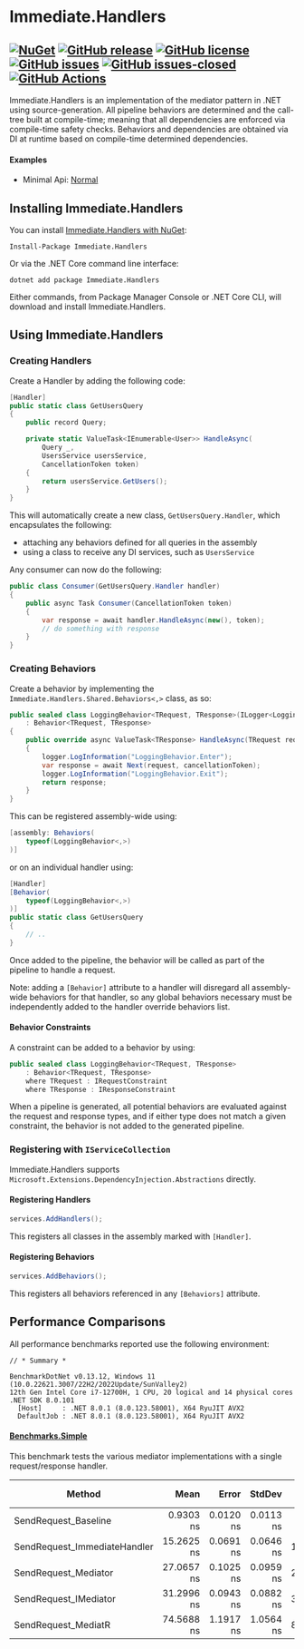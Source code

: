 # Immediate.Handlers

[![NuGet](https://img.shields.io/nuget/v/Immediate.Handlers.svg?style=plastic)](https://www.nuget.org/packages/Immediate.Handlers/)
[![GitHub release](https://img.shields.io/github/release/viceroypenguin/Immediate.Handlers.svg)](https://GitHub.com/viceroypenguin/Immediate.Handlers/releases/)
[![GitHub license](https://img.shields.io/github/license/viceroypenguin/Immediate.Handlers.svg)](https://github.com/viceroypenguin/Immediate.Handlers/blob/master/license.txt) 
[![GitHub issues](https://img.shields.io/github/issues/viceroypenguin/Immediate.Handlers.svg)](https://GitHub.com/viceroypenguin/Immediate.Handlers/issues/) 
[![GitHub issues-closed](https://img.shields.io/github/issues-closed/viceroypenguin/Immediate.Handlers.svg)](https://GitHub.com/viceroypenguin/Immediate.Handlers/issues?q=is%3Aissue+is%3Aclosed) 
[![GitHub Actions](https://github.com/viceroypenguin/Immediate.Handlers/actions/workflows/build.yml/badge.svg)](https://github.com/viceroypenguin/Immediate.Handlers/actions)
---

Immediate.Handlers is an implementation of the mediator pattern in .NET using source-generation. All pipeline behaviors
are determined and the call-tree built at compile-time; meaning that all dependencies are enforced via compile-time
safety checks. Behaviors and dependencies are obtained via DI at runtime based on compile-time determined dependencies.

#### Examples
* Minimal Api: [Normal](./samples/Normal)

## Installing Immediate.Handlers

You can install [Immediate.Handlers with NuGet](https://www.nuget.org/packages/Immediate.Handlers):

    Install-Package Immediate.Handlers
    
Or via the .NET Core command line interface:

    dotnet add package Immediate.Handlers

Either commands, from Package Manager Console or .NET Core CLI, will download and install Immediate.Handlers.

## Using Immediate.Handlers
### Creating Handlers

Create a Handler by adding the following code:

```cs
[Handler]
public static class GetUsersQuery
{
    public record Query;

    private static ValueTask<IEnumerable<User>> HandleAsync(
        Query _,
        UsersService usersService,
        CancellationToken token)
    {
        return usersService.GetUsers();
    }
}
```

This will automatically create a new class, `GetUsersQuery.Handler`, which encapsulates the following:
* attaching any behaviors defined for all queries in the assembly
* using a class to receive any DI services, such as `UsersService`

Any consumer can now do the following:
```cs
public class Consumer(GetUsersQuery.Handler handler)
{
	public async Task Consumer(CancellationToken token)
	{
		var response = await handler.HandleAsync(new(), token);
		// do something with response
	}
}
```

### Creating Behaviors

Create a behavior by implementing the `Immediate.Handlers.Shared.Behaviors<,>` class, as so:
```cs
public sealed class LoggingBehavior<TRequest, TResponse>(ILogger<LoggingBehavior<TRequest, TResponse>> logger)
	: Behavior<TRequest, TResponse>
{
	public override async ValueTask<TResponse> HandleAsync(TRequest request, CancellationToken cancellationToken)
	{
		logger.LogInformation("LoggingBehavior.Enter");
		var response = await Next(request, cancellationToken);
		logger.LogInformation("LoggingBehavior.Exit");
		return response;
	}
}
```

This can be registered assembly-wide using:
```cs
[assembly: Behaviors(
	typeof(LoggingBehavior<,>)
)]
```

or on an individual handler using:
```cs
[Handler]
[Behavior(
	typeof(LoggingBehavior<,>)
)]
public static class GetUsersQuery
{
	// ..
}
```

Once added to the pipeline, the behavior will be called as part of the pipeline to handle a request.

Note: adding a `[Behavior]` attribute to a handler will disregard all assembly-wide behaviors for that handler, so any
global behaviors necessary must be independently added to the handler override behaviors list.

#### Behavior Constraints

A constraint can be added to a behavior by using:
```cs
public sealed class LoggingBehavior<TRequest, TResponse>
	: Behavior<TRequest, TResponse>
	where TRequest : IRequestConstraint
	where TResponse : IResponseConstraint
```

When a pipeline is generated, all potential behaviors are evaluated against the request and response types, and if
either type does not match a given constraint, the behavior is not added to the generated pipeline.

### Registering with `IServiceCollection`

Immediate.Handlers supports `Microsoft.Extensions.DependencyInjection.Abstractions` directly. 

#### Registering Handlers

```cs
services.AddHandlers();
```

This registers all classes in the assembly marked with `[Handler]`.

#### Registering Behaviors

```cs
services.AddBehaviors();
```

This registers all behaviors referenced in any `[Behaviors]` attribute.

## Performance Comparisons

All performance benchmarks reported use the following environment:
```
// * Summary *

BenchmarkDotNet v0.13.12, Windows 11 (10.0.22621.3007/22H2/2022Update/SunValley2)
12th Gen Intel Core i7-12700H, 1 CPU, 20 logical and 14 physical cores
.NET SDK 8.0.101
  [Host]     : .NET 8.0.1 (8.0.123.58001), X64 RyuJIT AVX2
  DefaultJob : .NET 8.0.1 (8.0.123.58001), X64 RyuJIT AVX2
```

#### [Benchmarks.Simple](./Benchmarks/Benchmark.Simple)

This benchmark tests the various mediator implementations with a single request/response handler.

| Method                       | Mean       | Error     | StdDev    | Ratio | RatioSD | Rank | Gen0   | Allocated | Alloc Ratio |
|----------------------------- |-----------:|----------:|----------:|------:|--------:|-----:|-------:|----------:|------------:|
| SendRequest_Baseline         |  0.9303 ns | 0.0120 ns | 0.0113 ns |  1.00 |    0.00 |    1 |      - |         - |          NA |
| SendRequest_ImmediateHandler | 15.2625 ns | 0.0691 ns | 0.0646 ns | 16.41 |    0.19 |    2 |      - |         - |          NA |
| SendRequest_Mediator         | 27.0657 ns | 0.1025 ns | 0.0959 ns | 29.10 |    0.33 |    3 |      - |         - |          NA |
| SendRequest_IMediator        | 31.2996 ns | 0.0943 ns | 0.0882 ns | 33.65 |    0.43 |    4 |      - |         - |          NA |
| SendRequest_MediatR          | 74.5688 ns | 1.1917 ns | 1.0564 ns | 80.12 |    1.77 |    5 | 0.0191 |     240 B |          NA |

